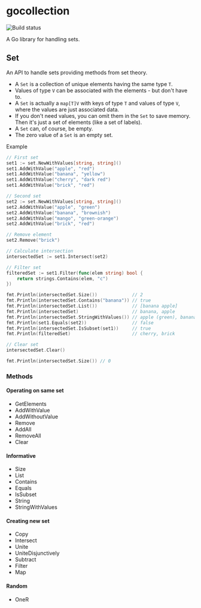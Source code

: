 # gocollection

![Build status](https://github.com/tztz/gocollection/actions/workflows/build.yml/badge.svg)

A Go library for handling sets.

## Set

An API to handle sets providing methods from set theory.

- A `Set` is a collection of unique elements having the same type `T`.
- Values of type `V` can be associated with the elements - but don't have to.
- A `Set` is actually a `map[T]V` with keys of type `T` and values of type `V`, where the values are just associated data.
- If you don't need values, you can omit them in the `Set` to save memory. Then it's just a set of elements (like a set of labels).
- A `Set` can, of course, be empty.
- The zero value of a `Set` is an empty set.

Example

```go
// First set
set1 := set.NewWithValues[string, string]()
set1.AddWithValue("apple", "red")
set1.AddWithValue("banana", "yellow")
set1.AddWithValue("cherry", "dark red")
set1.AddWithValue("brick", "red")

// Second set
set2 := set.NewWithValues[string, string]()
set2.AddWithValue("apple", "green")
set2.AddWithValue("banana", "brownish")
set2.AddWithValue("mango", "green-orange")
set2.AddWithValue("brick", "red")

// Remove element
set2.Remove("brick")

// Calculate intersection
intersectedSet := set1.Intersect(set2)

// Filter set
filteredSet := set1.Filter(func(elem string) bool {
    return strings.Contains(elem, "c")
})

fmt.Println(intersectedSet.Size())             // 2
fmt.Println(intersectedSet.Contains("banana")) // true
fmt.Println(intersectedSet.List())             // [banana apple]
fmt.Println(intersectedSet)                    // banana, apple
fmt.Println(intersectedSet.StringWithValues()) // apple (green), banana (brownish)
fmt.Println(set1.Equals(set2))                 // false
fmt.Println(intersectedSet.IsSubset(set1))     // true
fmt.Println(filteredSet)                       // cherry, brick

// Clear set
intersectedSet.Clear()

fmt.Println(intersectedSet.Size()) // 0
```

### Methods

#### Operating on same set

- GetElements
- AddWithValue
- AddWithoutValue
- Remove
- AddAll
- RemoveAll
- Clear

#### Informative

- Size
- List
- Contains
- Equals
- IsSubset
- String
- StringWithValues

#### Creating new set

- Copy
- Intersect
- Unite
- UniteDisjunctively
- Subtract
- Filter
- Map

#### Random

- OneR
